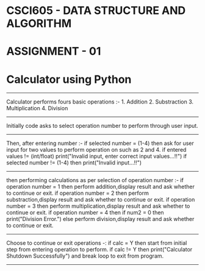 # CSCI605 - DATA STRUCTURE AND ALGORITHM 
# ASSIGNMENT - 01

# Calculator using Python
____________________________________________________________________________
Calculator performs fours basic operations :-
    1. Addition
    2. Substraction
    3. Multiplication
    4. Division
____________________________________________________________________________
Initially code asks to select operation number to perform through user input.
____________________________________________________________________________
Then, after entering number :-
    if selected number = (1-4) then
        ask for user input for two values to perform operation on such as 2 and 4.
        if entered values != (int/float)
            print("Invalid input, enter correct input values...!!")
    if selected number != (1-4) then
         print("Invalid input...!!")
_____________________________________________________________________________
then performing calculations as per selection of operation number :-
    if operation number = 1 then
        perform addition,display result and ask whether to continue or exit.
    if operation number = 2 then
        perform substraction,display result and ask whether to continue or exit.
    if operation number = 3 then
        perform multiplication,display result and ask whether to continue or exit.
    if operation number = 4 then
        if num2 = 0 then 
            print("Division Error.")
        else
            perform division,display result and ask whether to continue or exit.
_______________________________________________________________________________
Choose to continue or exit operations -:
    if calc = Y then
        start from initial step from entering operation to perform.
    if calc != Y then
        print("Calculator Shutdown Successfully") and break loop to exit from program.
________________________________________________________________________________
